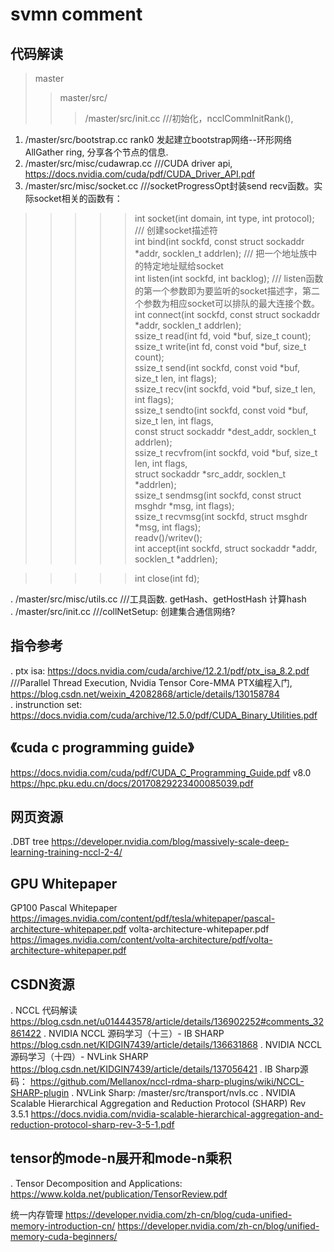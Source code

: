 # svmn comment   
## 代码解读  
>master  
>>master/src/
>>>/master/src/init.cc ///初始化，ncclCommInitRank(),  
1. /master/src/bootstrap.cc rank0 发起建立bootstrap网络--环形网络AllGather ring, 分享各个节点的信息.  
2. /master/src/misc/cudawrap.cc ///CUDA driver api, https://docs.nvidia.com/cuda/pdf/CUDA_Driver_API.pdf  
3. /master/src/misc/socket.cc  ///socketProgressOpt封装send recv函数。实际socket相关的函数有：  
>>>>> int socket(int domain, int type, int protocol); /// 创建socket描述符  
>>>>> int bind(int sockfd, const struct sockaddr *addr, socklen_t addrlen); /// 把一个地址族中的特定地址赋给socket  
>>>>> int listen(int sockfd, int backlog);  /// listen函数的第一个参数即为要监听的socket描述字，第二个参数为相应socket可以排队的最大连接个数。  
>>>>> int connect(int sockfd, const struct sockaddr *addr, socklen_t addrlen);  
>>>>>       ssize_t read(int fd, void *buf, size_t count);  
>>>>>       ssize_t write(int fd, const void *buf, size_t count);  
>>>>>       ssize_t send(int sockfd, const void *buf, size_t len, int flags);  
>>>>>       ssize_t recv(int sockfd, void *buf, size_t len, int flags);  
>>>>>       ssize_t sendto(int sockfd, const void *buf, size_t len, int flags,  
>>>>>                      const struct sockaddr *dest_addr, socklen_t addrlen);  
>>>>>       ssize_t recvfrom(int sockfd, void *buf, size_t len, int flags,  
>>>>>                        struct sockaddr *src_addr, socklen_t *addrlen);  
>>>>>       ssize_t sendmsg(int sockfd, const struct msghdr *msg, int flags);  
>>>>>       ssize_t recvmsg(int sockfd, struct msghdr *msg, int flags);  
>>>>> readv()/writev();  
>>>>>int accept(int sockfd, struct sockaddr *addr, socklen_t *addrlen);  


>>>>>int close(int fd);
                                                       
 . /master/src/misc/utils.cc  ///工具函数. getHash、getHostHash 计算hash  
 . /master/src/init.cc     ///collNetSetup: 创建集合通信网络?  

## 指令参考
 . ptx isa: https://docs.nvidia.com/cuda/archive/12.2.1/pdf/ptx_isa_8.2.pdf   
    ///Parallel Thread Execution, Nvidia Tensor Core-MMA PTX编程入门, https://blog.csdn.net/weixin_42082868/article/details/130158784  
 . instrunction set:       https://docs.nvidia.com/cuda/archive/12.5.0/pdf/CUDA_Binary_Utilities.pdf

## 《cuda c programming guide》
 https://docs.nvidia.com/cuda/pdf/CUDA_C_Programming_Guide.pdf
v8.0  https://hpc.pku.edu.cn/docs/20170829223400085039.pdf

## 网页资源
 .DBT tree     https://developer.nvidia.com/blog/massively-scale-deep-learning-training-nccl-2-4/



## GPU Whitepaper
GP100 Pascal Whitepaper
https://images.nvidia.com/content/pdf/tesla/whitepaper/pascal-architecture-whitepaper.pdf
volta-architecture-whitepaper.pdf
https://images.nvidia.com/content/volta-architecture/pdf/volta-architecture-whitepaper.pdf

## CSDN资源
 . NCCL 代码解读     https://blog.csdn.net/u014443578/article/details/136902252#comments_32861422
 . NVIDIA NCCL 源码学习（十三）- IB SHARP          https://blog.csdn.net/KIDGIN7439/article/details/136631868
 . NVIDIA NCCL 源码学习（十四）- NVLink SHARP      https://blog.csdn.net/KIDGIN7439/article/details/137056421
 . IB Sharp源码：                                 https://github.com/Mellanox/nccl-rdma-sharp-plugins/wiki/NCCL-SHARP-plugin
 . NVLink Sharp:                                  /master/src/transport/nvls.cc 
 . NVIDIA Scalable Hierarchical Aggregation and Reduction Protocol (SHARP) Rev 3.5.1      https://docs.nvidia.com/nvidia-scalable-hierarchical-aggregation-and-reduction-protocol-sharp-rev-3-5-1.pdf

## tensor的mode-n展开和mode-n乘积
 . Tensor Decomposition and Applications:  https://www.kolda.net/publication/TensorReview.pdf

统一内存管理
https://developer.nvidia.com/zh-cn/blog/cuda-unified-memory-introduction-cn/
https://developer.nvidia.com/zh-cn/blog/unified-memory-cuda-beginners/
